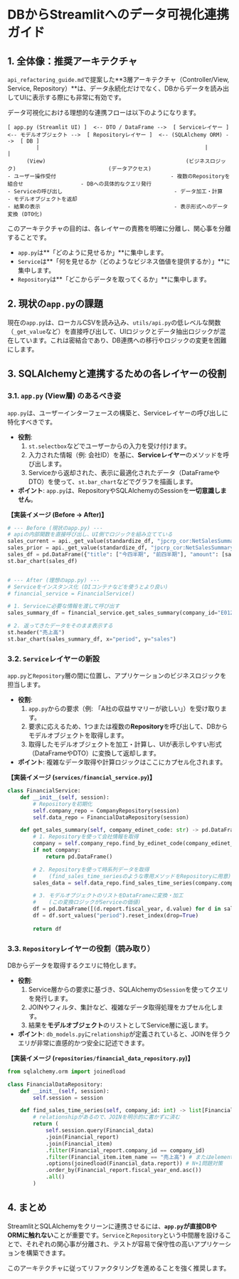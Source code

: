 # DBからStreamlitへのデータ可視化連携ガイド

## 1. 全体像：推奨アーキテクチャ

`api_refactoring_guide.md`で提案した**3層アーキテクチャ（Controller/View, Service, Repository）**は、データ永続化だけでなく、DBからデータを読み出してUIに表示する際にも非常に有効です。

データ可視化における理想的な連携フローは以下のようになります。

```
[ app.py (Streamlit UI) ]  <-- DTO / DataFrame -->  [ Serviceレイヤー ]  <-- モデルオブジェクト -->  [ Repositoryレイヤー ]  <-- (SQLAlchemy ORM) -->  [ DB ]
         |                                                    |                                        |
      (View)                                            (ビジネスロジック)                             (データアクセス)
- ユーザー操作受付                                    - 複数のRepositoryを組合せ                  - DBへの具体的なクエリ発行
- Serviceの呼び出し                                   - データ加工・計算                          - モデルオブジェクトを返却
- 結果の表示                                          - 表示形式へのデータ変換 (DTO化)
```

このアーキテクチャの目的は、各レイヤーの責務を明確に分離し、関心事を分離することです。
- `app.py`は**「どのように見せるか」**に集中します。
- `Service`は**「何を見せるか（どのようなビジネス価値を提供するか）」**に集中します。
- `Repository`は**「どこからデータを取ってくるか」**に集中します。

## 2. 現状の`app.py`の課題

現在の`app.py`は、ローカルCSVを読み込み、`utils/api.py`の低レベルな関数（`_get_value`など）を直接呼び出して、UIロジックとデータ抽出ロジックが混在しています。これは密結合であり、DB連携への移行やロジックの変更を困難にします。

## 3. SQLAlchemyと連携するための各レイヤーの役割

### 3.1. `app.py` (View層) のあるべき姿

`app.py`は、ユーザーインターフェースの構築と、Serviceレイヤーの呼び出しに特化すべきです。

- **役割**:
    1.  `st.selectbox`などでユーザーからの入力を受け付けます。
    2.  入力された情報（例: 会社ID）を基に、**Serviceレイヤー**のメソッドを呼び出します。
    3.  Serviceから返却された、表示に最適化されたデータ（DataFrameやDTO）を使って、`st.bar_chart`などでグラフを描画します。
- **ポイント**: `app.py`は、RepositoryやSQLAlchemyのSessionを**一切意識しません**。

**【実装イメージ (Before -> After)】**
```python
# --- Before (現状のapp.py) ---
# apiの内部関数を直接呼び出し、UI側でロジックを組み立てている
sales_current = api._get_value(standardize_df, "jpcrp_cor:NetSalesSummaryOfBusinessResults", "CurrentYTDDuration")
sales_prior = api._get_value(standardize_df, "jpcrp_cor:NetSalesSummaryOfBusinessResults", "Prior1YTDDuration")
sales_df = pd.DataFrame({"title": ["今四半期", "前四半期"], "amount": [sales_current, sales_prior]})
st.bar_chart(sales_df)


# --- After (理想のapp.py) ---
# Serviceをインスタンス化 (DIコンテナなどを使うとより良い)
# financial_service = FinancialService() 

# 1. Serviceに必要な情報を渡して呼び出す
sales_summary_df = financial_service.get_sales_summary(company_id="E01234")

# 2. 返ってきたデータをそのまま表示する
st.header("売上高")
st.bar_chart(sales_summary_df, x="period", y="sales")
```

### 3.2. `Service`レイヤーの新設

`app.py`と`Repository`層の間に位置し、アプリケーションのビジネスロジックを担当します。

- **役割**:
    1.  `app.py`からの要求（例: 「A社の収益サマリーが欲しい」）を受け取ります。
    2.  要求に応えるため、1つまたは複数の**Repository**を呼び出して、DBからモデルオブジェクトを取得します。
    3.  取得したモデルオブジェクトを加工・計算し、UIが表示しやすい形式（DataFrameやDTO）に変換して返却します。
- **ポイント**: 複雑なデータ取得や計算ロジックはここにカプセル化されます。

**【実装イメージ (`services/financial_service.py`)】**
```python
class FinancialService:
    def __init__(self, session):
        # Repositoryを初期化
        self.company_repo = CompanyRepository(session)
        self.data_repo = FinancialDataRepository(session)

    def get_sales_summary(self, company_edinet_code: str) -> pd.DataFrame:
        # 1. Repositoryを使って会社情報を取得
        company = self.company_repo.find_by_edinet_code(company_edinet_code)
        if not company:
            return pd.DataFrame()

        # 2. Repositoryを使って時系列データを取得
        #    (find_sales_time_seriesのような専用メソッドをRepositoryに用意)
        sales_data = self.data_repo.find_sales_time_series(company.company_id)

        # 3. モデルオブジェクトのリストをDataFrameに変換・加工
        #    (この変換ロジックがServiceの価値)
        df = pd.DataFrame([(d.report.fiscal_year, d.value) for d in sales_data], columns=["period", "sales"])
        df = df.sort_values("period").reset_index(drop=True)
        
        return df
```

### 3.3. `Repository`レイヤーの役割（読み取り）

DBからデータを取得するクエリに特化します。

- **役割**:
    1.  Service層からの要求に基づき、SQLAlchemyの`Session`を使ってクエリを発行します。
    2.  JOINやフィルタ、集計など、複雑なデータ取得処理をカプセル化します。
    3.  結果を**モデルオブジェクト**のリストとしてService層に返します。
- **ポイント**: `db_models.py`に`relationship`が定義されていると、JOINを伴うクエリが非常に直感的かつ安全に記述できます。

**【実装イメージ (`repositories/financial_data_repository.py`)】**
```python
from sqlalchemy.orm import joinedload

class FinancialDataRepository:
    def __init__(self, session):
        self.session = session

    def find_sales_time_series(self, company_id: int) -> list[Financial_data]:
        # relationshipがあるので、JOINを明示的に書かずに済む
        return (
            self.session.query(Financial_data)
            .join(Financial_report)
            .join(Financial_item)
            .filter(Financial_report.company_id == company_id)
            .filter(Financial_item.item_name == "売上高") # またはelement_idで指定
            .options(joinedload(Financial_data.report)) # N+1問題対策
            .order_by(Financial_report.fiscal_year_end.asc())
            .all()
        )
```

## 4. まとめ

StreamlitとSQLAlchemyをクリーンに連携させるには、**`app.py`が直接DBやORMに触れない**ことが重要です。`Service`と`Repository`という中間層を設けることで、それぞれの関心事が分離され、テストが容易で保守性の高いアプリケーションを構築できます。

このアーキテクチャに従ってリファクタリングを進めることを強く推奨します。
